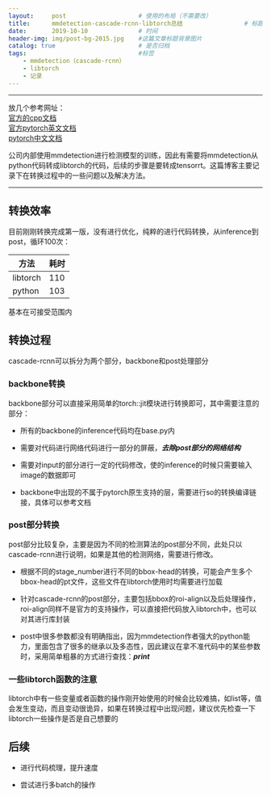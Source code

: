 ```yaml
---
layout:     post   				    # 使用的布局（不需要改）
title:      mmdetection-cascade-rcnn-libtorch总结 				# 标题 
date:       2019-10-10 				# 时间
header-img: img/post-bg-2015.jpg 	#这篇文章标题背景图片
catalog: true 						# 是否归档
tags:								#标签
    - mmdetection（cascade-rcnn）
    - libtorch
    - 记录
---
```


---

放几个参考网址：  
[官方的cpp文档](https://pytorch.org/cppdocs/)  
[官方pytorch英文文档](https://pytorch.org/tutorials)  
[pytorch中文文档](https://pytorch.apachecn.org/docs/1.0/)  

公司内部使用mmdetection进行检测模型的训练，因此有需要将mmdetection从python代码转成libtorch的代码，后续的步骤是要转成tensorrt。这篇博客主要记录下在转换过程中的一些问题以及解决方法。

---

## 转换效率

目前刚刚转换完成第一版，没有进行优化，纯粹的进行代码转换，从inference到post，循环100次：

方法|耗时
-|-
libtorch|110
python|103
基本在可接受范围内

## 转换过程

cascade-rcnn可以拆分为两个部分，backbone和post处理部分

### backbone转换

backbone部分可以直接采用简单的torch::jit模块进行转换即可，其中需要注意的部分：

- 所有的backbone的inference代码均在base.py内

- 需要对代码进行网络代码进行一部分的屏蔽，***去除post部分的网络结构***

- 需要对input的部分进行一定的代码修改，使的inference的时候只需要输入image的数据即可

- backbone中出现的不属于pytorch原生支持的层，需要进行so的转换编译链接，具体可以参考文档

### post部分转换

post部分比较复杂，主要是因为不同的检测算法的post部分不同，此处只以cascade-rcnn进行说明，如果是其他的检测网络，需要进行修改。

- 根据不同的stage_number进行不同的bbox-head的转换，可能会产生多个bbox-head的pt文件，这些文件在libtorch使用时均需要进行加载

- 针对cascade-rcnn的post部分，主要包括bbox的roi-align以及后处理操作，roi-align同样不是官方的支持操作，可以直接把代码放入libtorch中，也可以对其进行库封装

- post中很多参数都没有明确指出，因为mmdetection作者强大的python能力，里面包含了很多的继承以及多态性，因此建议在拿不准代码中的某些参数时，采用简单粗暴的方式进行查找：***print***

### 一些libtorch函数的注意

libtorch中有一些变量或者函数的操作刚开始使用的时候会比较难搞，如list等，值会发生变动，而且变动很诡异，如果在转换过程中出现问题，建议优先检查一下libtorch一些操作是否是自己想要的

## 后续

- 进行代码梳理，提升速度

- 尝试进行多batch的操作
